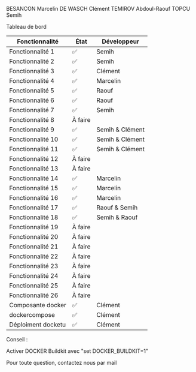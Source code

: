 BESANCON Marcelin
DE WASCH Clément
TEMIROV Abdoul-Raouf
TOPCU Semih

Tableau de bord

| Fonctionnalité    | État   | Développeur     |
|-------------------|--------|-----------------|
| Fonctionnalité 1  | ✅      | Semih           |
| Fonctionnalité 2  | ✅      | Semih           |
| Fonctionnalité 3  | ✅      | Clément         |
| Fonctionnalité 4  | ✅      | Marcelin        |
| Fonctionnalité 5  | ✅      | Raouf           |
| Fonctionnalité 6  | ✅      | Raouf           |
| Fonctionnalité 7  | ✅      | Semih           |
| Fonctionnalité 8  | À faire |                 |
| Fonctionnalité 9  | ✅      | Semih & Clément |
| Fonctionnalité 10 | ✅      | Semih & Clément |
| Fonctionnalité 11 | ✅      | Semih & Clément |
| Fonctionnalité 12 | À faire |                 |
| Fonctionnalité 13 | À faire |                 |
| Fonctionnalité 14 | ✅      | Marcelin        |
| Fonctionnalité 15 | ✅      | Marcelin        |
| Fonctionnalité 16 | ✅      | Marcelin        |
| Fonctionnalité 17 | ✅      | Raouf & Semih   |
| Fonctionnalité 18 | ✅      | Semih & Raouf   |
| Fonctionnalité 19 | À faire |                 |
| Fonctionnalité 20 | À faire |                 |
| Fonctionnalité 21 | À faire |                 |
| Fonctionnalité 22 | À faire |                 |
| Fonctionnalité 23 | À faire |                 |
| Fonctionnalité 24 | À faire |                 |
| Fonctionnalité 25 | À faire |                 |
| Fonctionnalité 26 | À faire |                 |
| Composante docker | ✅      | Clément         |
| dockercompose     | ✅      | Clément         |
|Déploiment docketu | ✅      | Clément         |

Conseil :

Activer DOCKER Buildkit avec "set DOCKER_BUILDKIT=1"

Pour toute question, contactez nous par mail